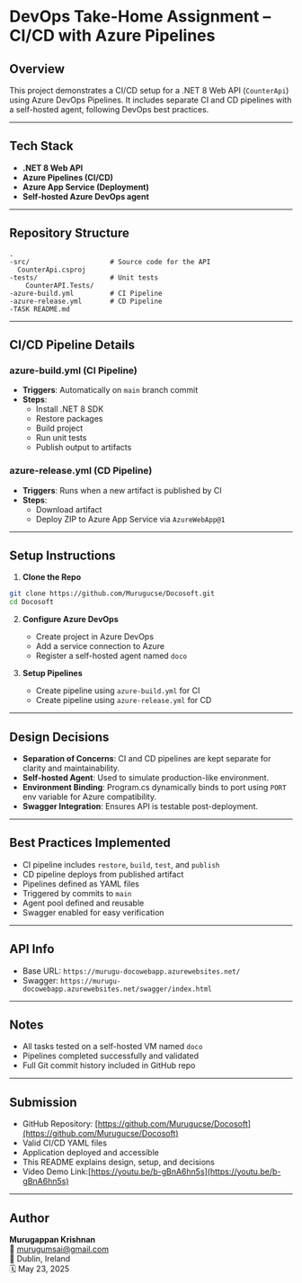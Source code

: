 # DevOps Take-Home Assignment – CI/CD with Azure Pipelines

## Overview

This project demonstrates a CI/CD setup for a .NET 8 Web API (`CounterApi`) using Azure DevOps Pipelines. It includes separate CI and CD pipelines with a self-hosted agent, following DevOps best practices.

---

## Tech Stack

- **.NET 8 Web API**
- **Azure Pipelines (CI/CD)**
- **Azure App Service (Deployment)**
- **Self-hosted Azure DevOps agent**

---

## Repository Structure

```
.
-src/                    # Source code for the API
  CounterApi.csproj
-tests/                  # Unit tests
    CounterAPI.Tests/
-azure-build.yml         # CI Pipeline
-azure-release.yml       # CD Pipeline
-TASK README.md
```

---

## CI/CD Pipeline Details

### azure-build.yml (CI Pipeline)

- **Triggers**: Automatically on `main` branch commit
- **Steps**:
  - Install .NET 8 SDK
  - Restore packages
  - Build project
  - Run unit tests
  - Publish output to artifacts

### azure-release.yml (CD Pipeline)

- **Triggers**: Runs when a new artifact is published by CI
- **Steps**:
  - Download artifact
  - Deploy ZIP to Azure App Service via `AzureWebApp@1`

---

## Setup Instructions

1. **Clone the Repo**

```bash
git clone https://github.com/Murugucse/Docosoft.git
cd Docosoft
```

2. **Configure Azure DevOps**
   - Create project in Azure DevOps
   - Add a service connection to Azure
   - Register a self-hosted agent named `doco`

3. **Setup Pipelines**
   - Create pipeline using `azure-build.yml` for CI
   - Create pipeline using `azure-release.yml` for CD

---

## Design Decisions

- **Separation of Concerns**: CI and CD pipelines are kept separate for clarity and maintainability.
- **Self-hosted Agent**: Used to simulate production-like environment.
- **Environment Binding**: Program.cs dynamically binds to port using `PORT` env variable for Azure compatibility.
- **Swagger Integration**: Ensures API is testable post-deployment.

---

## Best Practices Implemented

- CI pipeline includes `restore`, `build`, `test`, and `publish`
- CD pipeline deploys from published artifact
- Pipelines defined as YAML files
- Triggered by commits to `main`
- Agent pool defined and reusable
- Swagger enabled for easy verification

---

## API Info

- Base URL: `https://murugu-docowebapp.azurewebsites.net/`
- Swagger: `https://murugu-docowebapp.azurewebsites.net/swagger/index.html`

---

## Notes

- All tasks tested on a self-hosted VM named `doco`
- Pipelines completed successfully and validated
- Full Git commit history included in GitHub repo

---

## Submission

-  GitHub Repository: [https://github.com/Murugucse/Docosoft](https://github.com/Murugucse/Docosoft)
- Valid CI/CD YAML files
- Application deployed and accessible
- This README explains design, setup, and decisions
- Video Demo Link:[https://youtu.be/b-gBnA6hn5s](https://youtu.be/b-gBnA6hn5s)


---

## Author

**Murugappan Krishnan**  
📧 murugumsai@gmail.com  
📍 Dublin, Ireland  
🗓️ May 23, 2025
